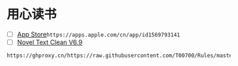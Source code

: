 # 用心读书
- [ ] [App Store](https://apps.apple.com/cn/app/id1569793141)```https://apps.apple.com/cn/app/id1569793141```
- [ ] [Novel Text Clean V6.9](https://ghproxy.cn/https://raw.githubusercontent.com/T00700/Rules/master/NTC.json)
```
https://ghproxy.cn/https://raw.githubusercontent.com/T00700/Rules/master/NTC.json
```
